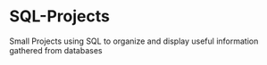 # SQL-Projects
Small Projects using SQL to organize and display useful information gathered from databases
